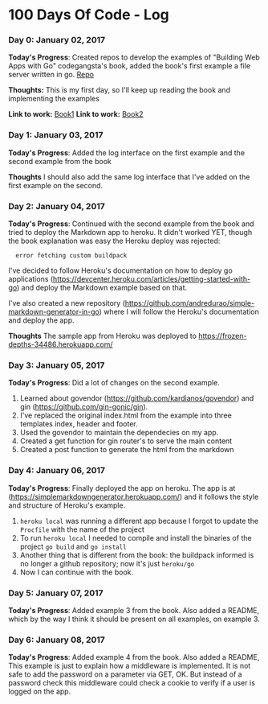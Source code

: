 # 100 Days Of Code - Log

### Day 0: January 02, 2017

**Today's Progress**: Created repos to develop the examples of "Building Web Apps with Go" codegangsta's book, added the book's first example a file server written in go. [Repo](https://github.com/andredurao/building-web-apps-with-go.git)

**Thoughts:** This is my first day, so I'll keep up reading the book and implementing the examples

**Link to work:** [Book1](https://www.gitbook.com/book/astaxie/build-web-application-with-golang/details)
**Link to work:** [Book2](https://www.gitbook.com/book/codegangsta/building-web-apps-with-go/details)


### Day 1: January 03, 2017

**Today's Progress**: Added the log interface on the first example and the second example from the book

**Thoughts** I should also add the same log interface that I've added on the first example on the second.


### Day 2: January 04, 2017

**Today's Progress**: Continued with the second example from the book and tried to deploy the Markdown app to heroku.
It didn't worked YET, though the book explanation was easy the Heroku deploy was rejected:

```
  error fetching custom buildpack
```

I've decided to follow Heroku's documentation on how to deploy go applications (https://devcenter.heroku.com/articles/getting-started-with-go) and deploy the Markdown example based on that.

I've also created a new repository (https://github.com/andredurao/simple-markdown-generator-in-go) where I will follow the Heroku's documentation and deploy the app.

**Thoughts** The sample app from Heroku was deployed to https://frozen-depths-34486.herokuapp.com/

### Day 3: January 05, 2017

**Today's Progress**: Did a lot of changes on the second example.
1. Learned about govendor (https://github.com/kardianos/govendor) and gin (https://github.com/gin-gonic/gin).
2. I've replaced the original index.html from the example into three templates index, header and footer.
3. Used the govendor to maintain the dependecies on my app.
4. Created a get function for gin router's to serve the main content
5. Created a post function to generate the html from the markdown

### Day 4: January 06, 2017

**Today's Progress**: Finally deployed the app on heroku.
The app is at (https://simplemarkdowngenerator.herokuapp.com/) and it follows the style and structure of Heroku's example.
1. `heroku local` was running a different app because I forgot to update the `Procfile` with the name of the project
2. To run `heroku local` I needed to compile and install the binaries of the project `go build` and `go install`
3. Another thing that is different from the book: the buildpack informed is no longer a github repository; now it's just `heroku/go`
4. Now I can continue with the book.

### Day 5: January 07, 2017

**Today's Progress**: Added example 3 from the book.
Also added a README, which by the way I think it should be present on all examples, on example 3.

### Day 6: January 08, 2017

**Today's Progress**: Added example 4 from the book.
Also added a README, This example is just to explain how a middleware is implemented. It is not safe to add the password on a parameter via GET, OK. But instead of a password check this middleware could check a cookie to verify if a user is logged on the app.
